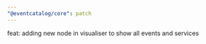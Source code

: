 ```yaml
---
"@eventcatalog/core": patch
---
```


feat: adding new node in visualiser to show all events and services
